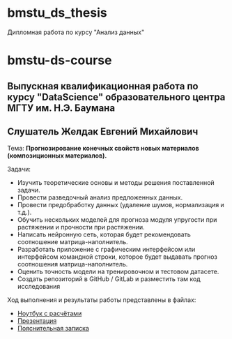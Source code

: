 # bmstu_ds_thesis
Дипломная работа по курсу "Анализ данных"

# bmstu-ds-course

## Выпускная квалификационная работа по курсу "DataScience" образовательного центра МГТУ им. Н.Э. Баумана 
## Слушатель Желдак Евгений Михайлович
Тема: **Прогнозирование конечных свойств новых материалов (композиционных материалов).**

Задачи:
* Изучить теоретические основы и методы решения поставленной задачи.
* Провести разведочный анализ предложенных данных.
* Провести предобработку данных (удаление шумов, нормализация и т.д.).
* Обучить нескольких моделей для прогноза модуля упругости при растяжении и прочности при растяжении.
* Написать нейронную сеть, которая будет рекомендовать соотношение матрица-наполнитель.
* Разработать приложение с графическим интерфейсом или интерфейсом командной строки, которое будет выдавать прогноз соотношения матрица-наполнитель.
* Оценить точность модели на тренировочном и тестовом датасете.
* Создать репозиторий в GitHub / GitLab и разместить там код исследования

Ход выполнения и результаты работы представлены в файлах:
* [Ноутбук с расчётами](/notebook_zheldak.ipynb)
* [Презентация](/docs/Presentation.pdf)
* [Пояснительная записка](/docs/Documentation.pdf)
